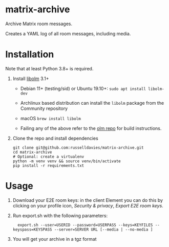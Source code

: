 # matrix-archive

Archive Matrix room messages.

Creates a YAML log of all room messages, including media.

# Installation

Note that at least Python 3.8+ is required.

1. Install [libolm](https://gitlab.matrix.org/matrix-org/olm) 3.1+

    - Debian 11+ (testing/sid) or Ubuntu 19.10+: `sudo apt install libolm-dev`

    - Archlinux based distribution can install the `libolm` package from the Community repository

    - macOS `brew install libolm`

    - Failing any of the above refer to the [olm
      repo](https://gitlab.matrix.org/matrix-org/olm) for build instructions.

2. Clone the repo and install dependencies
    ```
    git clone git@github.com:russelldavies/matrix-archive.git
    cd matrix-archive
    # Optional: create a virtualenv
    python -m venv venv && source venv/bin/activate
    pip install -r requirements.txt
    ```

# Usage

1. Download your E2E room keys: in the client Element you can do this by
   clicking on your profile icon, _Security & privacy_, _Export E2E room keys_.

2. Run export.sh with the following parameters:
	```
      export.sh --user=USERID --password=USERPASS --keys=KEYFILES --keyspass=KEYSPASS --server=SERVER URL [--media | --no-media ]
	```
3. You will get your archive in a tgz format

